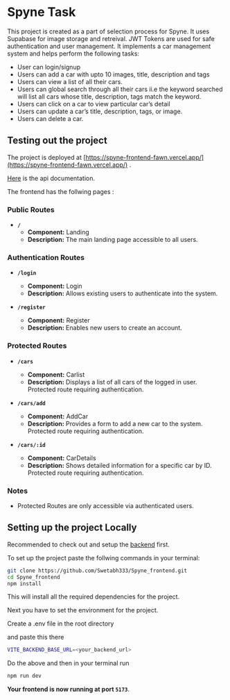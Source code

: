 # Spyne Task

This project is created as a part of selection process for Spyne. It uses Supabase for image storage and retreival. JWT Tokens are used for safe authentication and user management. It implements a car management system and helps perform the following tasks:

- User can login/signup
- Users can add a car with upto 10 images, title, description and tags
- Users can view a list of all their cars.
- Users can global search through all their cars ii.e the keyword searched will list all cars whose
title, description, tags match the keyword.
- Users can click on a car to view particular car’s detail
- Users can update a car’s title, description, tags, or image.
- Users can delete a car.

## Testing out the project

The project is deployed at [https://spyne-frontend-fawn.vercel.app/](https://spyne-frontend-fawn.vercel.app/) .

[Here](https://app.swaggerhub.com/apis-docs/SWETABHSHREYAM333/Makerble/1.0) is the api documentation.



The frontend has the follwing pages :

### Public Routes

- **`/`**
  - **Component:** Landing
  - **Description:** The main landing page accessible to all users.

### Authentication Routes

- **`/login`**

  - **Component:** Login
  - **Description:** Allows existing users to authenticate into the system.

- **`/register`**
  - **Component:** Register
  - **Description:** Enables new users to create an account.

### Protected Routes

- **`/cars`**

  - **Component:** Carlist
  - **Description:** Displays a list of all cars of the logged in user. Protected route requiring authentication.

- **`/cars/add`**

  - **Component:** AddCar
  - **Description:** Provides a form to add a new car to the system. Protected route requiring authentication.

- **`/cars/:id`**

  - **Component:** CarDetails
  - **Description:** Shows detailed information for a specific car by ID. Protected route requiring authentication.


### Notes

- Protected Routes are only accessible via authenticated users.

## Setting up the project Locally

Recommended to check out and setup the [backend](https://github.com/Swetabh333/Spyne_backend) first. 

To set up the project paste the follwing commands in your terminal:

```bash
git clone https://github.com/Swetabh333/Spyne_frontend.git
cd Spyne_frontend
npm install
```

This will install all the required dependencies for the project.

Next you have to set the environment for the project.

Create a .env file in the root directory

and paste this there

```bash
VITE_BACKEND_BASE_URL=<your_backend_url>
```


Do the above and then in your terminal run

```bash
npm run dev
```



**Your frontend is now running at port `5173`**.


